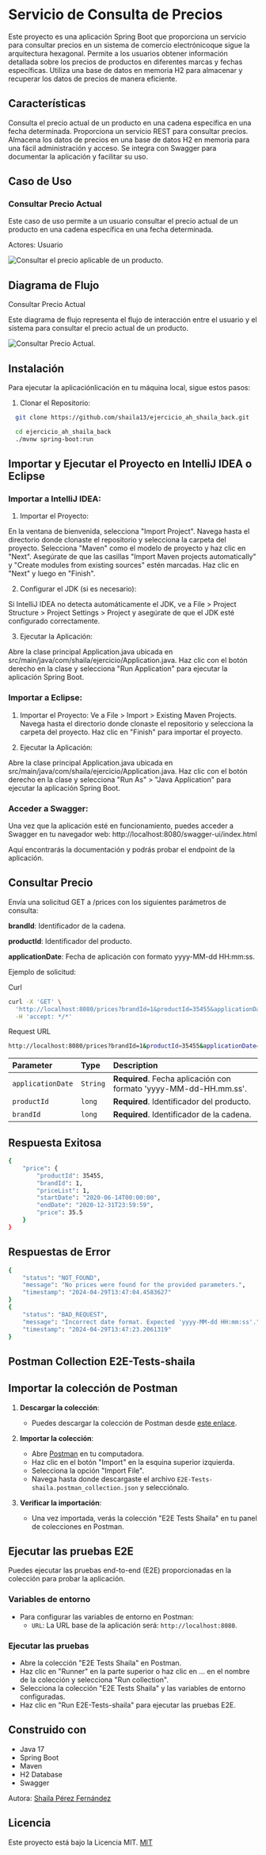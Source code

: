 
# Servicio de Consulta de Precios
Este proyecto es una aplicación Spring Boot que proporciona un servicio para consultar precios en un sistema de comercio electrónicoque sigue la arquitectura hexagonal. Permite a los usuarios obtener información detallada sobre los precios de productos en diferentes marcas y fechas específicas. Utiliza una base de datos en memoria H2 para almacenar y recuperar los datos de precios de manera eficiente.


## Características
Consulta el precio actual de un producto en una cadena específica en una fecha determinada.
Proporciona un servicio REST para consultar precios.
Almacena los datos de precios en una base de datos H2 en memoria para una fácil administración y acceso.
Se integra con Swagger para documentar la aplicación y facilitar su uso.

## Caso de Uso
### Consultar Precio Actual
Este caso de uso permite a un usuario consultar el precio actual de un producto en una cadena específica en una fecha determinada.

Actores: Usuario

![Consultar el precio aplicable de un producto.](https://github.com/shaila13/ejercicio_ah_shaila_back/blob/main/GetPricesInfoUseCase.png)


## Diagrama de Flujo

Consultar Precio Actual

Este diagrama de flujo representa el flujo de interacción entre el usuario y el sistema para consultar el precio actual de un producto.

![Consultar Precio Actual.](https://github.com/shaila13/ejercicio_ah_shaila_back/blob/main/GetPricesInfo.png)

## Instalación
Para ejecutar la aplicaciónlicación en tu máquina local, sigue estos pasos:

1. Clonar el Repositorio:

```bash
  git clone https://github.com/shaila13/ejercicio_ah_shaila_back.git
```

```bash
  cd ejercicio_ah_shaila_back
  ./mvnw spring-boot:run
```

## Importar y Ejecutar el Proyecto en IntelliJ IDEA o Eclipse

### Importar a IntelliJ IDEA:

1. Importar el Proyecto:

En la ventana de bienvenida, selecciona "Import Project".
Navega hasta el directorio donde clonaste el repositorio y selecciona la carpeta del proyecto.
Selecciona "Maven" como el modelo de proyecto y haz clic en "Next".
Asegúrate de que las casillas "Import Maven projects automatically" y "Create modules from existing sources" estén marcadas.
Haz clic en "Next" y luego en "Finish".

2. Configurar el JDK (si es necesario):

Si IntelliJ IDEA no detecta automáticamente el JDK, ve a File > Project Structure > Project Settings > Project y asegúrate de que el JDK esté configurado correctamente.

3. Ejecutar la Aplicación:

Abre la clase principal Application.java ubicada en src/main/java/com/shaila/ejercicio/Application.java.
Haz clic con el botón derecho en la clase y selecciona "Run Application" para ejecutar la aplicación Spring Boot.


### Importar a Eclipse:

1. Importar el Proyecto:
Ve a File > Import > Existing Maven Projects.
Navega hasta el directorio donde clonaste el repositorio y selecciona la carpeta del proyecto.
Haz clic en "Finish" para importar el proyecto.

2. Ejecutar la Aplicación:

Abre la clase principal Application.java ubicada en src/main/java/com/shaila/ejercicio/Application.java.
Haz clic con el botón derecho en la clase y selecciona "Run As" > "Java Application" para ejecutar la aplicación Spring Boot.


### Acceder a Swagger:

Una vez que la aplicación esté en funcionamiento, puedes acceder a Swagger en tu navegador web: 
http://localhost:8080/swagger-ui/index.html

Aquí encontrarás la documentación y podrás probar el endpoint de la aplicación.

## Consultar Precio
Envía una solicitud GET a /prices con los siguientes parámetros de consulta:

**brandId**: Identificador de la cadena.

**productId**: Identificador del producto.

**applicationDate**: Fecha de aplicación con formato yyyy-MM-dd HH:mm:ss.

Ejemplo de solicitud:

Curl
```bash
curl -X 'GET' \
  'http://localhost:8080/prices?brandId=1&productId=35455&applicationDate=2022-01-01%2010%3A00%3A00' \
  -H 'accept: */*'
```

Request URL
```bash
http://localhost:8080/prices?brandId=1&productId=35455&applicationDate=2022-01-01%2010%3A00%3A00
```

| Parameter  | Type        | Description                |
| :--------- | :---------- | :------------------------- |
| `applicationDate`  | `String` | **Required**. Fecha aplicación con formato 'yyyy-MM-dd-HH.mm.ss'. |
| `productId`| `long` | **Required**. Identificador del producto. |
| `brandId`  | `long` | **Required**. Identificador de la cadena. |

## Respuesta Exitosa
```bash
{
    "price": {
        "productId": 35455,
        "brandId": 1,
        "priceList": 1,
        "startDate": "2020-06-14T00:00:00",
        "endDate": "2020-12-31T23:59:59",
        "price": 35.5
    }
}

```
## Respuestas de Error
```bash
{
    "status": "NOT_FOUND",
    "message": "No prices were found for the provided parameters.",
    "timestamp": "2024-04-29T13:47:04.4583627"
}
{
    "status": "BAD_REQUEST",
    "message": "Incorrect date format. Expected 'yyyy-MM-dd HH:mm:ss'.",
    "timestamp": "2024-04-29T13:47:23.2061319"
}
```

## Postman Collection E2E-Tests-shaila

## Importar la colección de Postman

1. **Descargar la colección**:
   - Puedes descargar la colección de Postman desde [este enlace](/postman/E2E-Tests-shaila.postman_collection.json).

2. **Importar la colección**:
   - Abre [Postman](https://www.postman.com/) en tu computadora.
   - Haz clic en el botón "Import" en la esquina superior izquierda.
   - Selecciona la opción "Import File".
   - Navega hasta donde descargaste el archivo `E2E-Tests-shaila.postman_collection.json` y selecciónalo.

3. **Verificar la importación**:
   - Una vez importada, verás la colección "E2E Tests Shaila" en tu panel de colecciones en Postman.

## Ejecutar las pruebas E2E
Puedes ejecutar las pruebas end-to-end (E2E) proporcionadas en la colección para probar la aplicación.

### Variables de entorno
- Para configurar las variables de entorno en Postman:
   - `URL`: La URL base de la aplicación será: `http://localhost:8080`.

### Ejecutar las pruebas
- Abre la colección "E2E Tests Shaila" en Postman.
- Haz clic en "Runner" en la parte superior o haz clic en ... en el nombre de la colección y selecciona "Run collection".
- Selecciona la colección "E2E Tests Shaila" y las variables de entorno configuradas.
- Haz clic en "Run E2E-Tests-shaila" para ejecutar las pruebas E2E.

## Construido con
- Java 17
- Spring Boot
- Maven
- H2 Database
- Swagger

Autora:
[Shaila Pérez Fernández ](https://github.com/shaila13)

## Licencia
Este proyecto está bajo la Licencia MIT.
[MIT](https://choosealicense.com/licenses/mit/)

